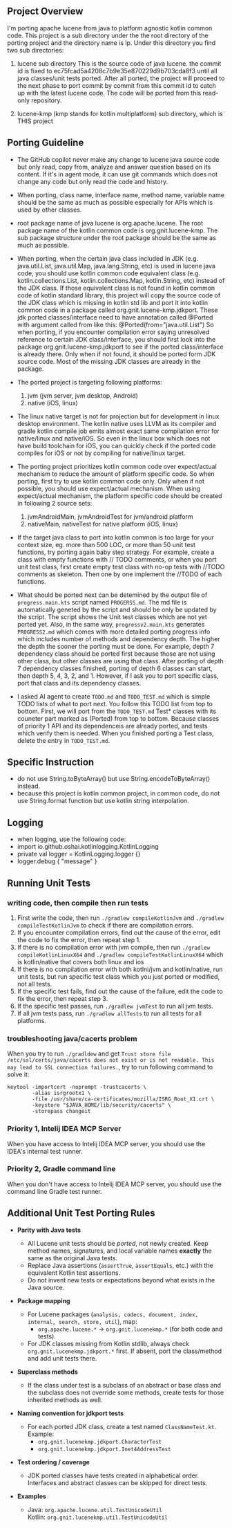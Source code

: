 ## Project Overview
I'm porting apache lucene from java to platform agnostic kotlin common code.
This project is a sub directory under the the root directory of the porting project and the directory name is lp.
Under this directory you find two sub directories:

1. lucene sub directory
   This is the source code of java lucene. the commit id is fixed to ec75fcad5a4208c7b9e35e870229d9b703cda8f3 until all java classes/unit tests ported. After all ported, the project will proceed to the next phase to port commit by commit from this commit id to catch up with the latest lucene code. The code will be ported from this read-only repository.

2. lucene-kmp (kmp stands for kotlin multiplatform) sub directory, which is THIS project

## Porting Guideline

- The GitHub copilot never make any change to lucene java source code but only read, copy from, analyze and answer question based on its content. If it's in agent mode, it can use git commands which does not change any code but only read the code and history.

- When porting, class name, interface name, method name, variable name should be the same as much as possible especially for APIs which is used by other classes.

- root package name of java lucene is org.apache.lucene. The root package name of the kotlin common code is org.gnit.lucene-kmp. The sub package structure under the root package should be the same as much as possible.

- When porting, when the certain java class included in JDK (e.g. java.util.List, java.util.Map, java.lang.String, etc) is used in lucene java code, you should use kotlin common code equivalent class (e.g. kotlin.collections.List, kotlin.collections.Map, kotlin.String, etc) instead of the JDK class. If those equivalent class is not found in kotlin common code of kotlin standard library, this project will copy the source code of the JDK class which is missing in kotlin std lib and port it into kotlin common code in a package called org.gnit.lucene-kmp.jdkport. These jdk ported classes/interface need to have annotation called @Ported with argument called from like this: @Ported(from="java.util.List") So when porting, if you encounter compilation error saying unresolved reference to certain JDK class/interface, you should first look into the package org.gnit.lucene-kmp.jdkport to see if the ported class/interface is already there. Only when if not found, it should be ported form JDK source code. Most of the missing JDK classes are already in the package.

- The ported project is targeting following platforms:
    1. jvm (jvm server, jvm desktop, Android)
    2. native (iOS, linux)

- The linux native target is not for projection but for development in linux desktop environment. The kotlin native uses LLVM as its compiler and gradle kotlin compile job emits almost exact same compilation error for native/linux and native/iOS. So even in the linux box which does not have build toolchain for iOS, you can quickly check if the ported code compiles for iOS or not by compiling for native/linux target.

- The porting project prioritizes kotlin common code over expect/actual mechanism to reduce the amount of platform specific code. So when porting, first try to use kotlin common code only. Only when if not possible, you should use expect/actual mechanism. When using expect/actual mechanism, the platform specific code should be created in following 2 source sets:
    1. jvmAndroidMain, jvmAndroidTest for jvm/android platform
    2. nativeMain, nativeTest for native platform (iOS, linux)

- If the target java class to port into kotlin common is too large for your context size, eg. more than 500 LOC, or more than 50 unit test functions, try porting again baby step strategy. For example, create a class with empty functions with // TODO comments, or when you port unit test class, first create empty test class with no-op tests with //TODO comments as skeleton. Then one by one implement the //TODO of each functions.

- What should be ported next can be detemined by the output file of `progress.main.kts` script named `PROGERSS.md`. The md file is automatically geneted by the script and should be only be updated by the script. The script shows the Unit test classes which are not yet ported yet. Also, in the same way, `progressv2.main.kts` generates `PROGRESS2.md` which comes with more detailed porting progress info which includes number of methods and dependency depth. The higher the depth the sooner the porting must be done. For example, depth 7 dependency class should be ported first because those are not using other class, but other classes are using that class. After porting of depth 7 dependency classes finished, porting of depth 6 classes can start, then depth 5, 4, 3, 2, and 1. However, if I ask you to port specific class, port that class and its dependency classes.

- I asked AI agent to create `TODO.md` and `TODO_TEST.md` which is simple TODO lists of what to port next. You follow this TODO list from top to bottom. First, we will port from the `TODO_TEST.md` Test* classes with its couneter part marked as (Ported) from top to bottom. Because classes of priority 1 API and its dependenceis are already ported, and tests which verify them is needed. When you finished porting a Test class, delete the entry in `TODO_TEST.md`.

## Specific Instruction
* do not use String.toByteArray() but use String.encodeToByteArray() instead.
* because this project is kotlin common project, in common code, do not use String.format function but use kotlin string interpolation.

## Logging
* when logging, use the following code:
* import io.github.oshai.kotlinlogging.KotlinLogging
* private val logger = KotlinLogging.logger {}
* logger.debug { "message" }

## Running Unit Tests

### writing code, then compile then run tests
1. First write the code, then run `./gradlew compileKotlinJvm` and `./gradlew compileTestKotlinJvm` to check if there are compilation errors.
2. If you encounter compilation errors, find out the cause of the error, edit the code to fix the error, then repeat step 1.
3. If there is no compilation error with jvm compile, then run `./gradlew compileKotlinLinuxX64` and `./gradlew compileTestKotlinLinuxX64` which is kotlin/native that covers both linux and ios
4. If there is no compilation error with both kotlni/jvm and kotlin/native, run unit tests, but run specific test class which you just ported or modified, not all tests. 
5. If the specific test fails, find out the cause of the failure, edit the code to fix the error, then repeat step 3.
6. If the specific test passes, run `./gradlew jvmTest` to run all jvm tests.
7. If all jvm tests pass, run `./gradlew allTests` to run all tests for all platforms.

### troubleshooting java/cacerts problem
When you try to run `./gradldew` and get `Trust store file /etc/ssl/certs/java/cacerts does not exist or is not readable. This may lead to SSL connection failures.`, try to run following command to solve it:

```
keytool -importcert -noprompt -trustcacerts \
        -alias isrgrootx1 \
        -file /usr/share/ca-certificates/mozilla/ISRG_Root_X1.crt \
        -keystore "$JAVA_HOME/lib/security/cacerts" \
        -storepass changeit
```

### Priority 1, Intelij IDEA MCP Server
When you have access to Intelij IDEA MCP server, you should use the IDEA's internal test runner.

### Priority 2, Gradle command line
When you don't have access to Intelij IDEA MCP server, you should use the command line Gradle test runner.

## Additional Unit Test Porting Rules

- **Parity with Java tests**
    - All Lucene unit tests should be *ported*, not newly created. Keep method names, signatures, and local variable names **exactly** the same as the original Java tests.
    - Replace Java assertions (`assertTrue`, `assertEquals`, etc.) with the equivalent Kotlin test assertions.
    - Do not invent new tests or expectations beyond what exists in the Java source.

- **Package mapping**
    - For Lucene packages (`analysis, codecs, document, index, internal, search, store, util`), map:
        - `org.apache.lucene.*` → `org.gnit.lucenekmp.*` (for both code and tests).
    - For JDK classes missing from Kotlin stdlib, always check `org.gnit.lucenekmp.jdkport.*` first. If absent, port the class/method and add unit tests there.

- **Superclass methods**
    - If the class under test is a subclass of an abstract or base class and the subclass does not override some methods, create tests for those inherited methods as well.

- **Naming convention for jdkport tests**
    - For each ported JDK class, create a test named `ClassNameTest.kt`. Example:
        - `org.gnit.lucenekmp.jdkport.CharacterTest`
        - `org.gnit.lucenekmp.jdkport.Inet4AddressTest`

- **Test ordering / coverage**
    - JDK ported classes have tests created in alphabetical order. Interfaces and abstract classes can be skipped for direct tests.

- **Examples**
    - Java: `org.apache.lucene.util.TestUnicodeUtil`  
      Kotlin: `org.gnit.lucenekmp.util.TestUnicodeUtil`
